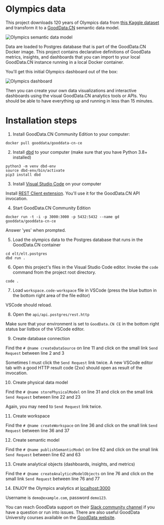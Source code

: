 # Olympics data 
This project downloads 120 years of Olympics data from [this Kaggle dataset](https://www.kaggle.com/heesoo37/120-years-of-olympic-history-athletes-and-results) and transform it to a [GoodData.CN](https://www.gooddata.com/developers/cloud-native?utm_source=mediumcom&utm_medium=referral&utm_campaign=gdcn&utm_content=zd-dbd) semantic data model.  

![Olympics semantic data model](https://raw.githubusercontent.com/zsvoboda/olympics/main/img/pdm.png)

Data are loaded to Postgres database that is part of the GoodData.CN Docker image. This project contains declarative definitions of GoodData metrics, insights, and dashboards that you can import to your local GoodData.CN instance running in a local Docker container. 

You'll get this initial Olympics dashboard out of the box: 

![Olympics dashboard](https://raw.githubusercontent.com/zsvoboda/olympics/main/img/olympics.dashboard.png)

Then you can create your own data visualizations and interactive dashboards using the visual GoodData.CN analytics tools or APIs. You should be able to have everything up and running in less than 15 minutes. 

# Installation steps

1. Install GoodData.CN Community Edition to your computer:

`docker pull gooddata/gooddata-cn-ce`

2. Install [dbd](https://github.com/zsvoboda/dbd) to your computer (make sure that you have Python 3.8+ installed)

```shell
python3 -m venv dbd-env
source dbd-env/bin/activate
pip3 install dbd
```

3. Install [Visual Studio Code](https://code.visualstudio.com) on your computer

Install [REST Client extension](https://marketplace.visualstudio.com/items?itemName=humao.rest-client). You'll use it for the GoodData.CN API invocation. 

4. Start GoodData.CN Community Edition

`docker run -t -i -p 3000:3000 -p 5432:5432 --name gd gooddata/gooddata-cn-ce`

Answer 'yes' when prompted. 

5. Load the olympics data to the Postgres database that runs in the GoodData.CN container

```shell
cd elt/elt.postgres
dbd run .
```

6. Open this project's files in the Visual Studio Code editor. Invoke the `code` command from the project root directory.

`code .`

7. Load `workspace.code-workspace` file in VSCode (press the blue button in the bottom right area of the file editor)

VSCode should reload.

8. Open the `api/api.postgres/rest.http`

Make sure that your environment is set to `GoodData.CN CE` in the bottom right status bar listbox of the VSCode editor. 

9. Create database connection

Find the `# @name createDataSource` on line 11 and click on the small link `Send Request` between line 2 and 3

Sometimes I must click the `Send Request` link twice. A new VSCode editor tab with a good HTTP result code (2xx) should open as result of the invocation.

10. Create physical data model

Find the `# @name storePhysicalModel` on line 31 and click on the small link `Send Request` between line 22 and 23

Again, you may need to `Send Request` link twice.

11. Create workspace

Find the `# @name createWorkspace` on line 36 and click on the small link `Send Request` between line 36 and 37

12. Create semantic model 

Find the `# @name publishSemanticModel` on line 62 and click on the small link `Send Request` between line 62 and 63

13. Create analytical objects (dashboards, insights, and metrics) 

Find the `# @name createAnalyticsModelObjects` on line 76 and click on the small link `Send Request` between line 76 and 77

14. ENJOY the Olympics analytics at [localhost:3000](http://localhost:3000/)

Username is `demo@example.com`, password `demo123`.

You can reach GoodData support on their [Slack community channel](https://www.gooddata.com/slack/?utm_source=mediumcom&utm_medium=referral&utm_campaign=gdcn&utm_content=zd-dbd) if you have a question or run into issues. 
There are also useful GoodData University courses available on the [GoodData website](https://www.gooddata.com/learn/?utm_source=mediumcom&utm_medium=referral&utm_campaign=gdcn&utm_content=zd-dbd). 
